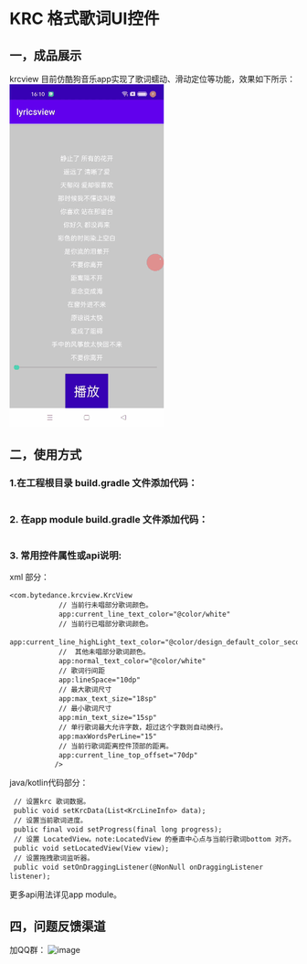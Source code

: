 # KRC 格式歌词UI控件
## 一，成品展示
krcview 目前仿酷狗音乐app实现了歌词蠕动、滑动定位等功能，效果如下所示：
![image](https://github.com/censhengde/krcview/blob/master/res/krcview.gif)
## 二，使用方式
### 1.在工程根目录 build.gradle 文件添加代码：
```agsl

```
### 2. 在app module build.gradle 文件添加代码：
```agsl

```
### 3. 常用控件属性或api说明:
xml 部分：
```agsl
<com.bytedance.krcview.KrcView
            // 当前行未唱部分歌词颜色。
            app:current_line_text_color="@color/white" 
            // 当前行已唱部分歌词颜色。
            app:current_line_highLight_text_color="@color/design_default_color_secondary_variant"
            //  其他未唱部分歌词颜色。
            app:normal_text_color="@color/white"
            // 歌词行间距
            app:lineSpace="10dp"
            // 最大歌词尺寸
            app:max_text_size="18sp"
            // 最小歌词尺寸
            app:min_text_size="15sp"
            // 单行歌词最大允许字数，超过这个字数则自动换行。
            app:maxWordsPerLine="15"
            // 当前行歌词距离控件顶部的距离。
            app:current_line_top_offset="70dp"
           />
```
java/kotlin代码部分：
```agsl
 // 设置krc 歌词数据。
 public void setKrcData(List<KrcLineInfo> data);
 // 设置当前歌词进度。
 public final void setProgress(final long progress);
 // 设置 LocatedView。note:LocatedView 的垂直中心点与当前行歌词bottom 对齐。
 public void setLocatedView(View view); 
 // 设置拖拽歌词监听器。
 public void setOnDraggingListener(@NonNull onDraggingListener listener);
```
更多api用法详见app module。
## 四，问题反馈渠道
加QQ群：
![image](https://github.com/censhengde/rv-multi-itemtype/blob/master/image/MultiAdapter%E9%97%AE%E9%A2%98%E5%8F%8D%E9%A6%88%E7%BE%A4%E7%BE%A4%E8%81%8A%E4%BA%8C%E7%BB%B4%E7%A0%81.png)
